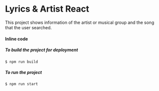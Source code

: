# Lyrics & Artist React
This project shows information of the artist or musical group and the song that the user searched.

#### Inline code

##### To build the project for deployment 

`$ npm run build`

##### To run the project

`$ npm run start`